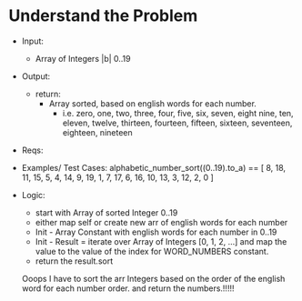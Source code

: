 # Understand the Problem
- Input:
  - Array of Integers |b| 0..19
- Output:
  - return:
    - Array sorted, based on english words for each number.
      - i.e. zero, one, two, three, four, five, six, seven, eight
             nine, ten, eleven, twelve, thirteen, fourteen, fifteen, sixteen, seventeen, eighteen, nineteen

- Reqs:

- Examples/ Test Cases:
alphabetic_number_sort((0..19).to_a) == [
  8, 18, 11, 15, 5, 4, 14, 9, 19, 1, 7, 17,
  6, 16, 10, 13, 3, 12, 2, 0
]

- Logic:
  - start with Array of sorted Integer 0..19
  - either map self or create new arr of english words for each number
   - Init - Array Constant with english words for each number in 0..19
  - Init - Result = iterate over Array of Integers [0, 1, 2, ...] and map the value to the value of the index for WORD_NUMBERS constant.
  - return the result.sort


  Ooops I have to sort the arr Integers based on the order of the english word for each number order. and return the numbers.!!!!! 